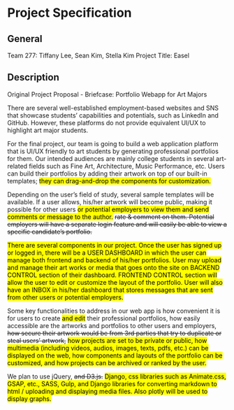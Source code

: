 # Project Specification

## General
Team 277: Tiffany Lee, Sean Kim, Stella Kim
Project Title: Easel

## Description
Original Project Proposal - Briefcase: Portfolio Webapp for Art Majors

There are several well-established employment-based websites and SNS that showcase students’ capabilities and potentials, such as LinkedIn and GitHub. However, these platforms do not provide equivalent UI/UX to highlight art major students.

For the final project, our team is going to build a web application platform that is UI/UX friendly to art students by generating professional portfolios for them. Our intended audiences are mainly college students in several art-related fields such as Fine Art, Architecture, Music Performance, etc. Users can build their portfolios by adding their artwork on top of our built-in templates; <mark>they can drag-and-drop the components for customization.</mark>

Depending on the user’s field of study, several sample templates will be available. If a user allows, his/her artwork will become public, making it possible for other users <mark>or potential employers to view them and send comments or message to the author.</mark> ~~rate & comment on them. Potential employers will have a separate login feature and will easily be able to view a specific candidate’s portfolio.~~

<mark>There are several components in our project. Once the user has signed up or logged in, there will be a USER DASHBOARD in which the user can manage both frontend and backend of his/her portfolios. User may upload and manage their art works or media that goes onto the site on BACKEND CONTROL section of their dashboard. FRONTEND CONTROL section will allow the user to edit or customize the layout of the portfolio. User will also have an INBOX in his/her dashboard that stores messages that are sent from other users or potential employers.</mark>

Some key functionalities to address in our web app is how convenient it is for users to create <mark>and edit</mark> their professional portfolios, how easily accessible are the artworks and portfolios to other users and employers, ~~how secure their artwork would be from 3rd parties that try to duplicate or steal users’ artwork,~~ <mark>how projects are set to be private or public, how multimedia (including videos, audios, images, texts, pdfs, etc.) can be displayed on the web, how components and layouts of the portfolio can be customized, and how projects can be archived or ranked by the user.</mark>

We plan to use jQuery, ~~and D3.js.~~ <mark>Django, css libraries such as Animate.css, GSAP, etc., SASS, Gulp, and Django libraries for converting markdown to html / uploading and displaying media files. Also plotly will be used to display graphs.</mark>
